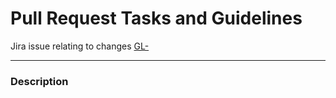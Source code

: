 # Pull Request Tasks and Guidelines

Jira issue relating to changes [GL-](https://glowleds.atlassian.net/browse/GL-)

---

### Description

<!--  summary of the change and any relevant motivation and context -->
